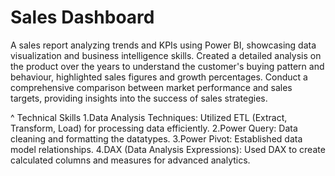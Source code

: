 # Sales Dashboard

A sales report analyzing trends and KPIs using Power BI, showcasing data visualization and business intelligence skills.
Created a detailed analysis on the product over the years to understand the customer's buying pattern and behaviour, highlighted sales figures and growth percentages.
Conduct a comprehensive comparison between market performance and sales targets, providing insights into the success of sales strategies.

^ Technical Skills
1.Data Analysis Techniques: Utilized ETL (Extract, Transform, Load) for processing data efficiently.
2.Power Query: Data cleaning and formatting the datatypes.
3.Power Pivot: Established data model relationships.
4.DAX (Data Analysis Expressions): Used DAX to create calculated columns and measures for advanced analytics.
